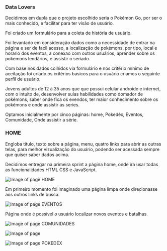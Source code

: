 ### Data Lovers

Decidimos em dupla que o projeto escolhido seria o Pokémon Go, por ser o mais conhecido, e facilitar para ter visão de usuário.

Foi criado um formulário para a coleta de história de usuário.

Foi levantado em consideração dados como a necessidade de entrar na página e ser de facil acesso, a localização de pokémons, por tipo, local e horario dos eventos, a conexao com outros usuários, aprender sobre os pokemons lendários, e assistir o seriado.

Com base nos dados colhidos via formulário e nos critério mínimo  de aceitação foi criado os critérios basicos para o usuário criamos o seguinte perfil de usuário.

Jovens adultos de 12 à 35 anos que que possui celular androide e internet, com o intuito de, desenvolver sulas habilidades como domador de pokémons, saber onde fica os evendos, ter maior conhecimento sobre os pokémons e onde assistir as series.

Optamos inicialmente por cinco páginas: home, Pokedéx, Eventos, Comunidade, Onde assistir a série.

### HOME
Engloba título, texto sobre a página, menu, quatro links para abrir as outras telas, para melhor vizualização do usuário, podendo ser acessada sempre que quiser saber dados acima.

Decidimos entregar na primeira sprint a página home, onde irá usar todas as funcionalidades HTML CSS e JavaScript.

![Image of page](https://github.com/karina1981/SAP004-data-lovers/blob/master/img_readme/rascunho1.jpeg)
HOME

Em primeiro momento foi imaginado uma página limpa onde direcionasse aos outros links de busca.


![Image of page](https://github.com/karina1981/SAP004-data-lovers/blob/master/img_readme/rascunho2.jpeg)
EVENTOS

Página onde é possível o usuário localizar novos eventos e batalhas.

![Image of page](https://github.com/karina1981/SAP004-data-lovers/blob/master/img_readme/rascunho3.jpeg)
COMUNIDADES


![Image of page](https://github.com/karina1981/SAP004-data-lovers/blob/master/img_readme/rascunho4.jpeg)


![Image of page](https://github.com/karina1981/SAP004-data-lovers/blob/master/img_readme/rascunho5.jpeg)
POKEDÉX


